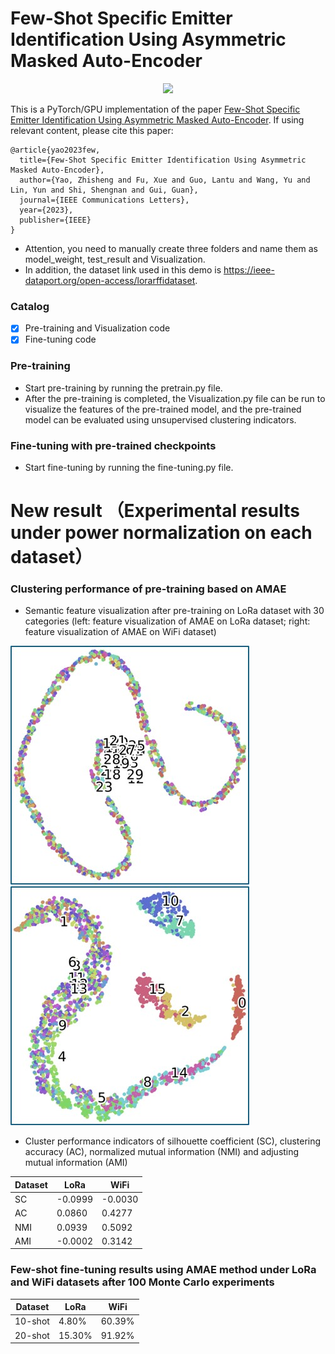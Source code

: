 # Few-Shot Specific Emitter Identification Using Asymmetric Masked Auto-Encoder

<p align="center">
  <img src="https://github.com/YZS666/A-Method-for-Solving-the-FS-SEI-Problem/tree/main/Visualization/AMAE_FS_SEI.jpg?raw=true" width="480">
</p>

This is a PyTorch/GPU implementation of the paper [Few-Shot Specific Emitter Identification Using Asymmetric Masked Auto-Encoder](https://ieeexplore.ieee.org/document/10243409). If using relevant content, please cite this paper:
```
@article{yao2023few,
  title={Few-Shot Specific Emitter Identification Using Asymmetric Masked Auto-Encoder},
  author={Yao, Zhisheng and Fu, Xue and Guo, Lantu and Wang, Yu and Lin, Yun and Shi, Shengnan and Gui, Guan},
  journal={IEEE Communications Letters},
  year={2023},
  publisher={IEEE}
}
```

* Attention, you need to manually create three folders and name them as model_weight, test_result and Visualization.
* In addition, the dataset link used in this demo is https://ieee-dataport.org/open-access/lorarffidataset.

### Catalog

- [x] Pre-training and Visualization code
- [x] Fine-tuning code

### Pre-training
* Start pre-training by running the pretrain.py file.
* After the pre-training is completed, the Visualization.py file can be run to visualize the features of the pre-trained model, and the pre-trained model can be evaluated using unsupervised clustering indicators.

### Fine-tuning with pre-trained checkpoints
* Start fine-tuning by running the fine-tuning.py file.

# New result （Experimental results under power normalization on each dataset）

### Clustering performance of pre-training based on AMAE
*  Semantic feature visualization after pre-training on LoRa dataset with 30 categories (left: feature visualization of AMAE on LoRa dataset; right: feature visualization of AMAE on WiFi dataset)

![image](https://github.com/YZS666/A-Method-for-Solving-the-FS-SEI-Problem/blob/main/Visualization/t-SNE_LoRa.jpg)
![image](https://github.com/YZS666/A-Method-for-Solving-the-FS-SEI-Problem/blob/main/Visualization/t-SNE_WiFi.jpg)

*  Cluster performance indicators of silhouette coefficient (SC), clustering accuracy (AC), normalized mutual information (NMI) and adjusting mutual information (AMI)

| Dataset |  LoRa   |  WiFi  |
|---------|---------|--------|
| SC      | -0.0999 | -0.0030|
| AC      |  0.0860 |  0.4277|
| NMI     |  0.0939 |  0.5092|
| AMI     | -0.0002 |  0.3142|


### Few-shot fine-tuning results using AMAE method under LoRa and WiFi datasets after 100 Monte Carlo experiments
|	Dataset	|	LoRa	|	WiFi	|
|	----	|	----	|	----	|
|	10-shot	|	4.80%	|	60.39%	|
|	20-shot	|	15.30%	|	91.92%	|



